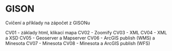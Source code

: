 GISON
=====
Cvičení a příklady na zápočet z GISONu 

CV01 - základy html, klikací mapa
CV02 - Zoomify
CV03 - XML
CV04 - XML a XSD
CV05 - Geoserver a Mapserver
CV06 - ArcGIS publish (WMS) a Minesota 
CV07 - Minesota
CV08 - Minesota a ArcGIS publish (WFS)
